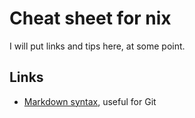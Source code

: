 # Cheat sheet for nix

I will put links and tips here, at some point.

## Links
* [Markdown syntax](https://daringfireball.net/projects/markdown/syntax), useful for Git


